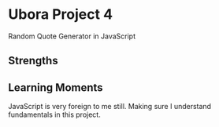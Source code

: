 # Ubora Project 4
 Random Quote Generator in JavaScript

## Strengths


## Learning Moments
JavaScript is very foreign to me still. Making sure I understand fundamentals in this project.